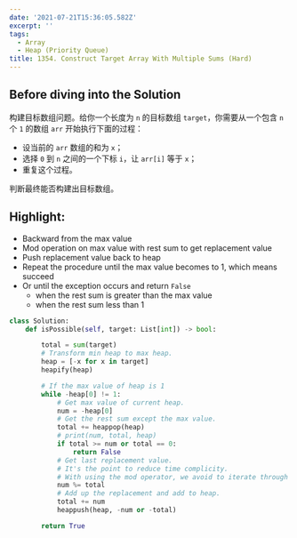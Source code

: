 ```yaml
---
date: '2021-07-21T15:36:05.582Z'
excerpt: ''
tags:
  - Array
  - Heap (Priority Queue)
title: 1354. Construct Target Array With Multiple Sums (Hard)
---
```


## Before diving into the Solution

构建目标数组问题。给你一个长度为 `n` 的目标数组 `target`，你需要从一个包含 `n` 个 `1` 的数组 `arr` 开始执行下面的过程：

- 设当前的 `arr` 数组的和为 `x`；
- 选择 `0` 到 `n` 之间的一个下标 `i`，让 `arr[i]` 等于 `x`；
- 重复这个过程。

判断最终能否构建出目标数组。

<!-- more -->

## Highlight:

- Backward from the max value
- Mod operation on max value with rest sum to get replacement value
- Push replacement value back to heap
- Repeat the procedure until the max value becomes to 1, which means succeed
- Or until the exception occurs and return `False`
  - when the rest sum is greater than the max value
  - when the rest sum less than 1

```python
class Solution:
    def isPossible(self, target: List[int]) -> bool:

        total = sum(target)
        # Transform min heap to max heap.
        heap = [-x for x in target]
        heapify(heap)

        # If the max value of heap is 1
        while -heap[0] != 1:
            # Get max value of current heap.
            num = -heap[0]
            # Get the rest sum except the max value.
            total += heappop(heap)
            # print(num, total, heap)
            if total >= num or total == 0:
                return False
            # Get last replacement value.
            # It's the point to reduce time complicity.
            # With using the mod operator, we avoid to iterate through every step.
            num %= total
            # Add up the replacement and add to heap.
            total += num
            heappush(heap, -num or -total)

        return True
```
